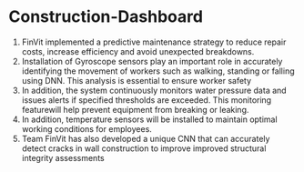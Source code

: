 # Construction-Dashboard
1. FinVit implemented a predictive maintenance strategy to reduce repair costs, increase efficiency and avoid unexpected breakdowns.
2. Installation of Gyroscope sensors play an important role in accurately identifying the movement of workers such as walking, standing or falling using DNN. This analysis is essential to ensure worker safety
3. In addition, the system continuously monitors water pressure data and issues alerts if specified thresholds are exceeded. This monitoring featurewill help prevent equipment from breaking or leaking.
4. In addition, temperature sensors will be installed to maintain optimal working conditions for employees.
5. Team FinVit has also developed a unique CNN that can accurately detect cracks in wall construction to improve improved structural integrity 
assessments
